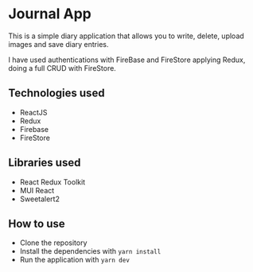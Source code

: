 # Journal App

This is a simple diary application that allows you to write, delete, upload images and save diary entries.

I have used authentications with FireBase and FireStore applying Redux, doing a full CRUD with FireStore.

## Technologies used

- ReactJS
- Redux
- Firebase
- FireStore

## Libraries used

- React Redux Toolkit
- MUI React
- Sweetalert2

## How to use

- Clone the repository
- Install the dependencies with `yarn install`
- Run the application with `yarn dev`
